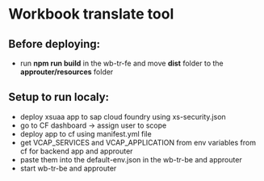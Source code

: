 # Workbook translate tool

## Before deploying:
- run **npm run build** in the wb-tr-fe and move **dist** folder to the **approuter/resources** folder  

## Setup to run localy:
- deploy xsuaa app to sap cloud foundry using xs-security.json
- go to CF dashboard -> assign user to scope
- deploy app to cf using manifest.yml file
- get VCAP_SERVICES and VCAP_APPLICATION from env variables from cf for backend app and approuter
- paste them into the default-env.json in the wb-tr-be and approuter
- start wb-tr-be and approuter